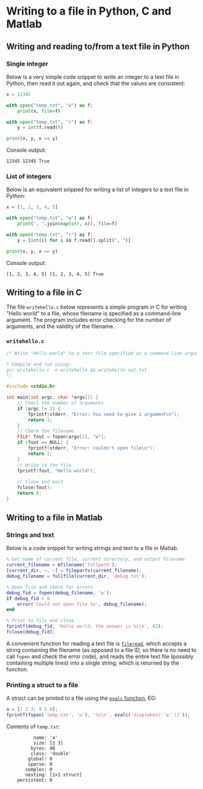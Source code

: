 # Writing to a file in Python, C and Matlab

## Writing and reading to/from a text file in Python

### Single integer

Below is a very simple code snippet to write an integer to a text file in Python, then read it out again, and check that the values are consistent:

```python
x = 12345

with open("temp.txt", "w") as f:
    print(x, file=f)

with open("temp.txt", "r") as f:
    y = int(f.read())

print(x, y, x == y)
```

Console output:

```
12345 12345 True
```

### List of integers

Below is an equivalent snipped for writing a list of integers to a text file in Python:

```python
x = [1, 2, 3, 4, 5]

with open("temp.txt", "w") as f:
    print(", ".join(map(str, x)), file=f)

with open("temp.txt", "r") as f:
    y = [int(i) for i in f.read().split(", ")]

print(x, y, x == y)
```

Console output:

```
[1, 2, 3, 4, 5] [1, 2, 3, 4, 5] True
```

## Writing to a file in C

The file `writehello.c` below represents a simple program in C for writing "Hello world" to a file, whose filename is specified as a command-line argument. The program includes error checking for the number of arguments, and the validity of the filename.

### `writehello.c`

```C
/* Write "Hello world" to a text file specified as a command-line argument

* Compile and run using:
gcc writehello.c -o writehello && writehello out.txt
*/

#include <stdio.h>

int main(int argc, char *argv[]) {
    // Checl the number of arguments
    if (argc != 2) {
        fprintf(stderr, "Error: You need to give 1 argument\n");
        return 1;
    }
    // Check the filename
    FILE* fout = fopen(argv[1], "w");
    if (fout == NULL) {
        fprintf(stderr, "Error: couldn't open file\n");
        return 2;
    }
    // Write to the file
    fprintf(fout, "Hello world");
    
    // Close and exit
    fclose(fout);
    return 0;
}
```

## Writing to a file in Matlab

### Strings and text

Below is a code snippet for writing strings and text to a file in Matlab.

```matlab
% Get name of current file, current directory, and output filename
current_filename = mfilename('fullpath');
[current_dir, ~, ~] = fileparts(current_filename);
debug_filename = fullfile(current_dir, 'debug.txt');

% Open file and check for errors
debug_fid = fopen(debug_filename, 'w');
if debug_fid < 0
    error('Could not open file %s', debug_filename);
end

% Print to file and close
fprintf(debug_fid, 'Hello world, the answer is %i\n', 42);
fclose(debug_fid);
```

A convenient function for reading a text file is [`fileread`](https://uk.mathworks.com/help/matlab/ref/fileread.html), which accepts a string containing the filename (as opposed to a file ID, so there is no need to call `fopen` and check the error code), and reads the entire text file (possibly containing multiple lines) into a single string, which is returned by the function.

### Printing a struct to a file

A struct can be printed to a file using the [`evalc` function](https://uk.mathworks.com/help/matlab/ref/evalc.html), EG:

```matlab
a = [1 2 3; 4 5 6];
fprintf(fopen('temp.txt', 'w'), '%s\n', evalc('disp(whos(''a''))'));
```

Contents of `temp.txt`:

```
          name: 'a'
          size: [2 3]
         bytes: 48
         class: 'double'
        global: 0
        sparse: 0
       complex: 0
       nesting: [1×1 struct]
    persistent: 0


```
